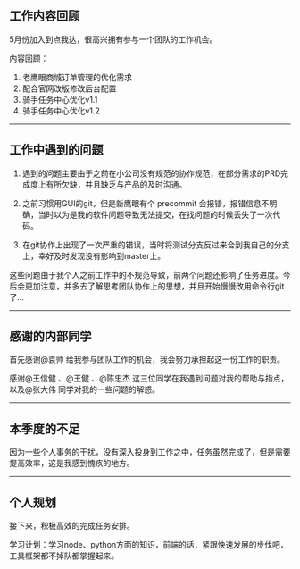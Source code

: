 ## 工作内容回顾

5月份加入到点我达，很高兴拥有参与一个团队的工作机会。

内容回顾：

1. 老鹰眼商城订单管理的优化需求
2. 配合官网改版修改后台配置
3. 骑手任务中心优化v1.1
4. 骑手任务中心优化v1.2

---

## 工作中遇到的问题

1. 遇到的问题主要由于之前在小公司没有规范的协作规范，在部分需求的PRD完成度上有所欠缺，并且缺乏与产品的及时沟通。

2. 之前习惯用GUI的git，但是新鹰眼有个 precommit 会报错，报错信息不明确，当时以为是我的软件问题导致无法提交，在找问题的时候丢失了一次代码。

3. 在git协作上出现了一次严重的错误，当时将测试分支反过来合到我自己的分支上，幸好及时发现没有影响到master上。

这些问题由于我个人之前工作中的不规范导致，前两个问题还影响了任务进度。今后会更加注意，并多去了解思考团队协作上的思想，并且开始慢慢改用命令行git了...

---

## 感谢的内部同学

首先感谢@袁帅 给我参与团队工作的机会，我会努力承担起这一份工作的职责。

感谢@王信健 、@王健 、@陈忠杰 这三位同学在我遇到问题对我的帮助与指点，以及@张大伟 同学对我的一些问题的解惑。

---

## 本季度的不足

因为一些个人事务的干扰，没有深入投身到工作之中，任务虽然完成了，但是需要提高效率，这是我感到愧疚的地方。

---

## 个人规划

接下来，积极高效的完成任务安排。

学习计划：学习node、python方面的知识，前端的话，紧跟快速发展的步伐吧，工具框架都不掉队都掌握起来。